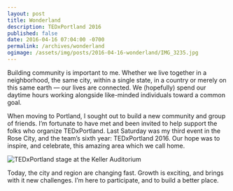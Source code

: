 ```yaml
---
layout: post
title: Wonderland
description: TEDxPortland 2016
published: false
date: 2016-04-16 07:04:00 -0700
permalink: /archives/wonderland
ogimage: /assets/img/posts/2016-04-16-wonderland/IMG_3235.jpg
---
```

Building community is important to me. Whether we live together in a neighborhood, the same city, within a single state, in a country or merely on this same earth &#8212; our lives are connected. We (hopefully) spend our daytime hours working alongside like-minded individuals toward a common goal.

When moving to Portland, I sought out to build a new community and group of friends. I’m fortunate to have met and been invited to help support the folks who organize TEDxPortland. Last Saturday was my third event in the Rose City, and the team’s sixth year: TEDxPortland 2016. Our hope was to inspire, and celebrate, this amazing area which we call home.

![TEDxPortland stage at the Keller Auditorium][1]

Today, the city and region are changing fast. Growth is exciting, and brings with it new challenges. I’m here to participate, and to build a better place.

[1]: /assets/img/posts/2016-04-16-wonderland/IMG_3235.jpg